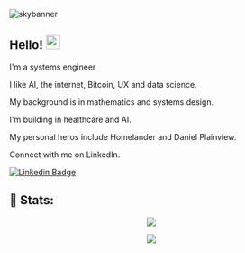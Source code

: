
![skybanner](https://github.com/cojohen/cojohen/assets/86421012/6cef0703-a449-4021-a004-7ad0204c4f97)


## Hello! <img src="https://raw.githubusercontent.com/zluvsand/zluvsand/master/wave.gif" height="25px" width="25px">
<p>I'm a systems engineer</p>
<p>I like AI, the internet, Bitcoin, UX and data science.</p>
<p>My background is in mathematics and systems design.</p>
<p>I'm building in healthcare and AI.</p>
<p>My personal heros include Homelander and Daniel Plainview.</p>
<p>Connect with me on LinkedIn.</p>

[![Linkedin Badge](https://img.shields.io/badge/My_LinkedIn-blue?style=flat-square&logo=Linkedin&logoColor=white&link=https://www.linkedin.com/in/joe-cohen-/)](https://www.linkedin.com/in/joe-cohen-/)

## 🧮 Stats:

<p align="center">
  <img src="https://github-readme-stats-sigma-five.vercel.app/api?username=cojohen&show_icons=true&theme=vision-friendly-dark&count_private=true">
</p>
<p align="center">
  <img src="https://github-readme-streak-stats.herokuapp.com/?user=cojohen&show_icons=true&theme=vision-friendly-dark&count_private=true">
</p>
